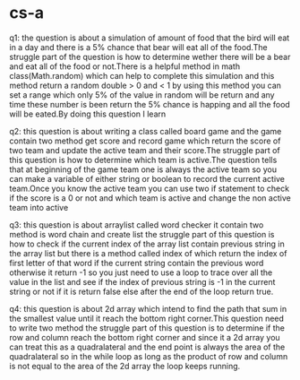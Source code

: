 # cs-a
q1:
the question is about a simulation of amount of food that the bird will eat in a day and there is a 5% chance that bear will eat all of the food.The struggle part of the question is how to determine wether there will be a bear and eat all of the food or not.There is a helpful method in math class(Math.random) which can help to complete this simulation and this method return a random double > 0 and < 1 by using this method you can set a range which only 5% of the value in random will be return and any time these number is been return the 5% chance is happing and all the food will be eated.By doing this question I learn 

q2:
this question is about writing a class called board game and the game contain two method get score and record game which return the score of two team and update the active team and their score.The struggle part of this question is how to determine which team is active.The question tells that at beginning of the game team one is always the active team so you can make a variable of either string or boolean to record the current active team.Once you know the active team you can use two if statement to check if the score is a 0 or not and which team is active and change the non active team into active

q3:
this question is about arraylist called word checker it contain two method is word chain and create list the struggle part of this question is how to check if the current index of the array list contain previous string in the array list but there is a method called index of which return the index of first letter of that word if the current string contain the previous word otherwise it return -1 so you just need to use a loop to trace over all the value in the list and see if the index of previous string is -1 in the current string or not if it is return false else after the end of the loop return true.

q4:
this question is about 2d array which intend to find the path that sum in the smallest value until it reach the bottom right corner.This question need to write two method the struggle part of this question is to determine if the row and column reach the bottom right corner and since it a 2d array you can treat this as a quadralateral and the end point is always the area of the quadralateral so in the while loop as long as the product of row and column is not equal to the area of the 2d array the loop keeps running.
